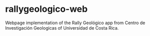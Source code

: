 # rallygeologico-web
Webpage implementation of the Rally Geológico app from Centro de Investigación Geologicas of Universidad de Costa Rica.
